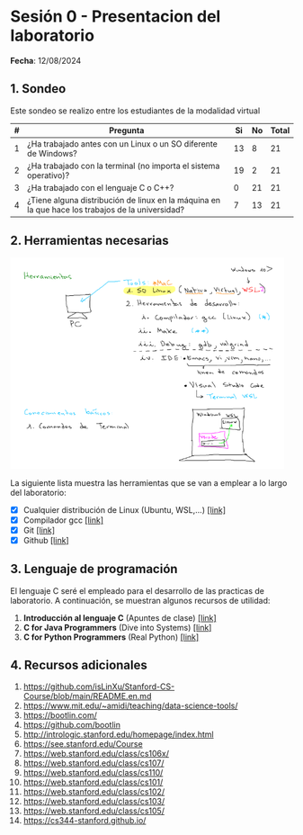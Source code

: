 # Sesión 0 - Presentacion del laboratorio

**Fecha**: 12/08/2024

## 1. Sondeo

Este sondeo se realizo entre los estudiantes de la modalidad virtual

|#|Pregunta|Si|No|Total|
|---|---|---|---|---|
|1|¿Ha trabajado antes con un Linux o un SO diferente de Windows?|13|8|21|
|2|¿Ha trabajado con la terminal (no importa el sistema operativo)?|19|2|21|
|3|¿Ha trabajado con el lenguaje C o C++?|0|21|21|
|4|¿Tiene alguna distribución de linux en la máquina en la que hace los trabajos de la universidad?|7|13|21|

## 2. Herramientas necesarias

![herramientas](herramientas.png)

La siguiente lista muestra las herramientas que se van a emplear a lo largo del laboratorio:
- [x] Cualquier distribución de Linux (Ubuntu, WSL,...) [[link]](https://udea-so.github.io/udea-so/docs/laboratorio/tutoriales/herramientas/linux/)
- [x] Compilador gcc [[link]](https://udea-so.github.io/udea-so/docs/laboratorio/tutoriales/herramientas/gcc/)
- [x] Git [[link]](https://learn.microsoft.com/es-es/training/modules/intro-to-git/)
- [x] Github [[link]](https://learn.microsoft.com/es-es/training/modules/introduction-to-github/)

## 3. Lenguaje de programación

El lenguaje C seré el empleado para el desarrollo de las practicas de laboratorio. A continuación, se muestran algunos recursos de utilidad:
1. **Introducción al lenguaje C** (Apuntes de clase)  [[link]](https://udea-so.github.io/intro-c/intro.html)
2. **C for Java Programmers** (Dive into Systems) [[link]](https://diveintosystems.org/book/Appendix1/index.html)
3. **C for Python Programmers** (Real Python) [[link]](https://realpython.com/c-for-python-programmers/)

## 4. Recursos adicionales

1. https://github.com/isLinXu/Stanford-CS-Course/blob/main/README.en.md
2. https://www.mit.edu/~amidi/teaching/data-science-tools/
3. https://bootlin.com/
4. https://github.com/bootlin
5. http://intrologic.stanford.edu/homepage/index.html
6. https://see.stanford.edu/Course
7. https://web.stanford.edu/class/cs106x/
8. https://web.stanford.edu/class/cs107/
9. https://web.stanford.edu/class/cs110/
10. https://web.stanford.edu/class/cs101/
11. https://web.stanford.edu/class/cs102/
12. https://web.stanford.edu/class/cs103/
13. https://web.stanford.edu/class/cs105/
14. https://cs344-stanford.github.io/




